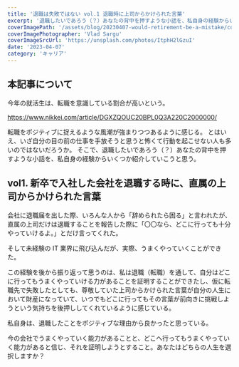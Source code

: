 ```yaml
---
title: '退職は失敗ではない vol.1 退職時に上司からかけられた言葉'
excerpt: '退職したいであろう（？）あなたの背中を押すような小話を、私自身の経験からいくつか紹介する。'
coverImagePath: '/assets/blog/20230407-would-retirement-be-a-mistake/cover.webp'
coverImagePhotographer: 'Vlad Sargu'
coverImageSrcUrl: 'https://unsplash.com/photos/ItphH2lGzuI'
date: '2023-04-07'
category: 'キャリア'
---
```


## 本記事について

今年の就活生は、転職を意識している割合が高いという。

https://www.nikkei.com/article/DGXZQOUC20BPL0Q3A220C2000000/

転職をポジティブに捉えるような風潮が強まりつつあるように感じる。
とはいえ、いざ自分の目の前の仕事を手放そうと思うと怖くて行動を起こせない人も多いのではないだろうか。
そこで、退職したいであろう（？）あなたの背中を押すような小話を、私自身の経験からいくつか紹介していこうと思う。

## vol1. 新卒で入社した会社を退職する時に、直属の上司からかけられた言葉

会社に退職届を出した際、いろんな人から「辞められたら困る」と言われたが、直属の上司だけは退職することを報告した際に「〇〇なら、どこに行っても十分やっていけるよ。」とだけ言ってくれた。

そして未経験の IT 業界に飛び込んだが、実際、うまくやっていくことができた。

この経験を後から振り返って思うのは、私は退職（転職）を通して、自分はどこに行ってもうまくやっていける力があることを証明することができたし、仮に転職先で失敗したとしても、尊敬していた上司からかけられた言葉が自分の人生において財産になっていて、いつでもどこに行ってもその言葉が前向きに挑戦しようという気持ちを後押ししてくれているように感じている。

私自身は、退職したことをポジティブな理由から良かったと思っている。

今の会社でうまくやっていく能力があることと、どこへ行ってもうまくやっていく能力があると信じ、それを証明しようとすること。あなたはどちらの人生を選択しますか？
